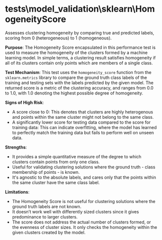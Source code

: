 # tests\model_validation\sklearn\HomogeneityScore

Assesses clustering homogeneity by comparing true and predicted labels, scoring from 0 (heterogeneous) to 1
(homogeneous).

**Purpose**: The Homogeneity Score encapsulated in this performance test is used to measure the homogeneity of the
clusters formed by a machine learning model. In simple terms, a clustering result satisfies homogeneity if all of
its clusters contain only points which are members of a single class.

**Test Mechanism**: This test uses the `homogeneity_score` function from the `sklearn.metrics` library to compare
the ground truth class labels of the training and testing sets with the labels predicted by the given model. The
returned score is a metric of the clustering accuracy, and ranges from 0.0 to 1.0, with 1.0 denoting the highest
possible degree of homogeneity.

**Signs of High Risk**:
- A score close to 0: This denotes that clusters are highly heterogenous and points within the same cluster might
not belong to the same class.
- A significantly lower score for testing data compared to the score for training data: This can indicate
overfitting, where the model has learned to perfectly match the training data but fails to perform well on unseen
data.

**Strengths**:
- It provides a simple quantitative measure of the degree to which clusters contain points from only one class.
- Useful for validating clustering solutions where the ground truth - class membership of points - is known.
- It's agnostic to the absolute labels, and cares only that the points within the same cluster have the same class
label.

**Limitations**:
- The Homogeneity Score is not useful for clustering solutions where the ground truth labels are not known.
- It doesn’t work well with differently sized clusters since it gives predominance to larger clusters.
- The score does not address the actual number of clusters formed, or the evenness of cluster sizes. It only checks
the homogeneity within the given clusters created by the model.